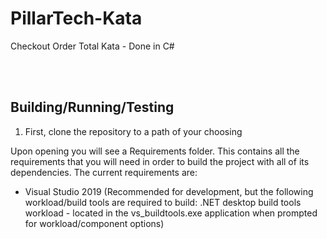# PillarTech-Kata
Checkout Order Total Kata - Done in C#
 
<br/><br/>

## Building/Running/Testing

1. First, clone the repository to a path of your choosing

Upon opening you will see a Requirements folder. This contains all the requirements that you will need in order to build the project with all of its dependencies. The current requirements are:
- Visual Studio 2019 (Recommended for development, but the following workload/build tools are required to build: .NET desktop build tools workload - located in the vs_buildtools.exe application when prompted for workload/component options)
